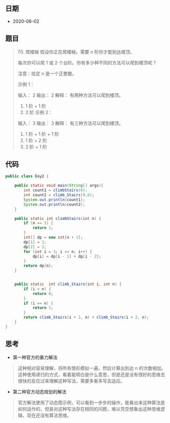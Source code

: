 

## 日期

* 2020-06-02

## 题目

> 70. 爬楼梯
>     假设你正在爬楼梯。需要 n 阶你才能到达楼顶。
>
> 每次你可以爬 1 或 2 个台阶。你有多少种不同的方法可以爬到楼顶呢？
>
> 注意：给定 n 是一个正整数。
>
> 示例 1：
>
> 输入： 2
> 输出： 2
> 解释： 有两种方法可以爬到楼顶。
>
> 1.  1 阶 + 1 阶
> 2.  2 阶
>     示例 2：
>
> 输入： 3
> 输出： 3
> 解释： 有三种方法可以爬到楼顶。
>
> 1.  1 阶 + 1 阶 + 1 阶
> 2.  1 阶 + 2 阶
> 3.  2 阶 + 1 阶



## 代码

```java
public class Day2 {

    public static void main(String[] args){
        int count1 = climbStairs(6);
        int count2 = climb_Stairs(0,6);
        System.out.println(count1);
        System.out.println(count2);
    }

    public static int climbStairs(int n) {
        if (n == 1) {
            return 1;
        }
        int[] dp = new int[n + 1];
        dp[1] = 1;
        dp[2] = 2;
        for (int i = 3; i <= n; i++) {
            dp[i] = dp[i - 1] + dp[i - 2];
        }
        return dp[n];
    }


    public static  int climb_Stairs(int i, int n) {
        if (i > n) {
            return 0;
        }
        if (i == n) {
            return 1;
        }
        return climb_Stairs(i + 1, n) + climb_Stairs(i + 2, n);
    }
}

```

## 思考

* 第一种官方的暴力解法

> 这种相对容易理解，将所有情形模拟一遍，然后计算出到达 n 的次数相加。这种使用递归的方式，看着能明白是什么意思，但是还是没有很好的思维去很快的反应过来理解这种写法，需要多看多写去适应。

* 第二种官方动态规划的解法

> 官方解法使用了动态图示例，可以看到一步步的操作，能看出来这种算法是如何运作的，但是对这种写法存在相同的问题，难以凭空想象出这种思维逻辑，现在还没有算法思维。